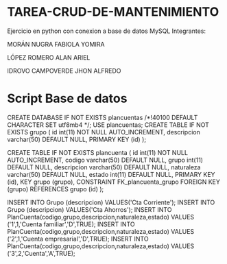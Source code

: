 # TAREA-CRUD-DE-MANTENIMIENTO

Ejercicio en python con conexion a base de datos MySQL 
Integrantes:

MORÁN NUGRA FABIOLA YOMIRA

LÓPEZ ROMERO ALAN ARIEL

IDROVO CAMPOVERDE JHON ALFREDO

# Script Base de datos
CREATE DATABASE IF NOT EXISTS plancuentas /*!40100 DEFAULT CHARACTER SET utf8mb4 */;
USE plancuentas;
CREATE TABLE IF NOT EXISTS grupo (
  id int(11) NOT NULL AUTO_INCREMENT,
  descripcion varchar(50) DEFAULT NULL,
  PRIMARY KEY (id)
);

CREATE TABLE IF NOT EXISTS plancuenta (
  id int(11) NOT NULL AUTO_INCREMENT,
  codigo varchar(50) DEFAULT NULL,
  grupo int(11) DEFAULT NULL,
  descripcion varchar(50) DEFAULT NULL,
  naturaleza varchar(50) DEFAULT NULL,
  estado int(11) DEFAULT NULL,
  PRIMARY KEY (id),
  KEY grupo (grupo),
  CONSTRAINT FK_plancuenta_grupo FOREIGN KEY (grupo) REFERENCES grupo (id)
);

INSERT INTO Grupo (descripcion) VALUES('Cta Corriente'); 
INSERT INTO Grupo (descripcion) VALUES('Cta Ahorros'); 
INSERT INTO PlanCuenta(codigo,grupo,descripcion,naturaleza,estado) VALUES ('1',1,'Cuenta familiar','D',TRUE);
INSERT INTO PlanCuenta(codigo,grupo,descripcion,naturaleza,estado) VALUES ('2',1,'Cuenta empresarial','D',TRUE); 
INSERT INTO PlanCuenta(codigo,grupo,descripcion,naturaleza,estado) VALUES ('3',2,'Cuenta','A',TRUE);
